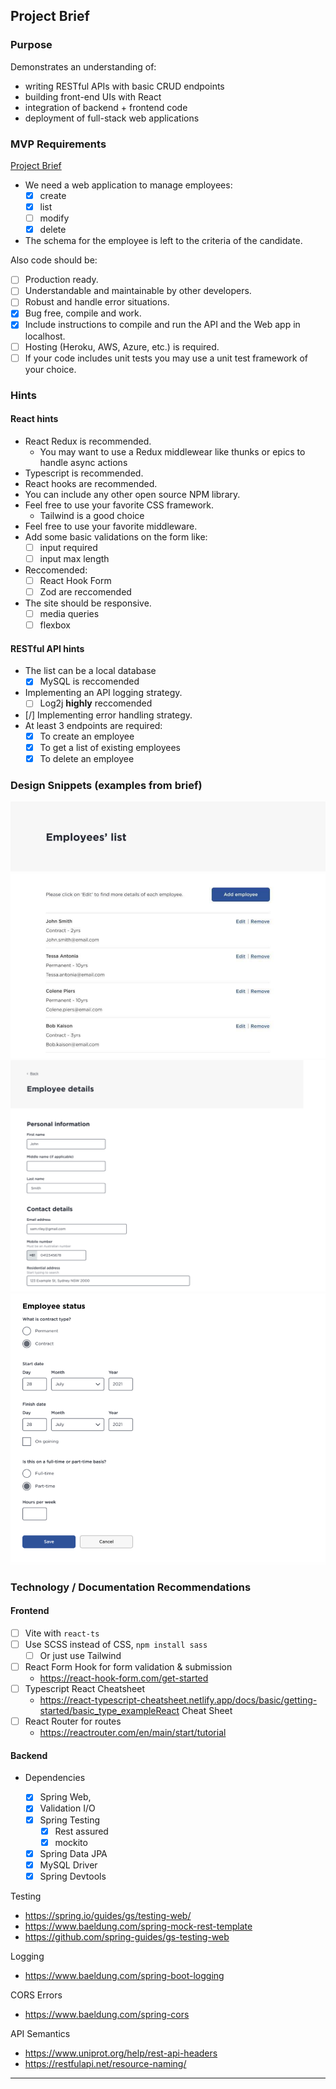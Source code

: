 ## Project Brief

### Purpose

Demonstrates an understanding of:

- writing RESTful APIs with basic CRUD endpoints
- building front-end UIs with React
- integration of backend + frontend code
- deployment of full-stack web applications

### MVP Requirements

[Project Brief](https://github.com/nology-tech/aus-post-course-guide/tree/main/projects/employee-creator)

- We need a web application to manage employees:
  - [x] create
  - [x] list
  - [ ] modify
  - [x] delete
- The schema for the employee is left to the criteria of the candidate.

Also code should be:

- [ ] Production ready.
- [ ] Understandable and maintainable by other developers.
- [ ] Robust and handle error situations.
- [x] Bug free, compile and work.
- [x] Include instructions to compile and run the API and the Web app in localhost.
- [ ] Hosting (Heroku, AWS, Azure, etc.) is required.
- [ ] If your code includes unit tests you may use a unit test framework of your choice.

### Hints

#### React hints

- React Redux is recommended.
  - You may want to use a Redux middlewear like thunks or epics to handle async actions
- Typescript is recommended.
- React hooks are recommended.
- You can include any other open source NPM library.
- Feel free to use your favorite CSS framework.
  - Tailwind is a good choice
- Feel free to use your favorite middleware.
- Add some basic validations on the form like:
  - [ ] input required
  - [ ] input max length
- Reccomended:
  - [ ] React Hook Form
  - [ ] Zod are reccomended
- The site should be responsive.
  - [ ] media queries
  - [ ] flexbox

#### RESTful API hints

- The list can be a local database
  - [x] MySQL is reccomended
- Implementing an API logging strategy.
  - [ ] Log2j **highly** reccomended
- [/] Implementing error handling strategy.
- At least 3 endpoints are required:
  - [x] To create an employee
  - [x] To get a list of existing employees
  - [x] To delete an employee

### Design Snippets (examples from brief)

![Employee List Page](assets/UI/employee-list.PNG)
![Employee Edit / Create Form 1](assets/UI/form-part-1.PNG)
![Employee Edit / Create Form 2](assets/UI/form-part-2.PNG)

### Technology / Documentation Recommendations

#### Frontend

- [ ] Vite with `react-ts`
- [ ] Use SCSS instead of CSS, `npm install sass`
  - [ ] Or just use Tailwind
- [ ] React Form Hook for form validation & submission
  - https://react-hook-form.com/get-started
- [ ] Typescript React Cheatsheet
  - https://react-typescript-cheatsheet.netlify.app/docs/basic/getting-started/basic_type_exampleReact Cheat Sheet
- [ ] React Router for routes
  - https://reactrouter.com/en/main/start/tutorial

#### Backend

- Dependencies

  - [x] Spring Web,
  - [x] Validation I/O
  - [x] Spring Testing
    - [x] Rest assured
    - [x] mockito
  - [x] Spring Data JPA
  - [x] MySQL Driver
  - [x] Spring Devtools

Testing

- https://spring.io/guides/gs/testing-web/
- https://www.baeldung.com/spring-mock-rest-template
- https://github.com/spring-guides/gs-testing-web

Logging

- https://www.baeldung.com/spring-boot-logging

CORS Errors

- https://www.baeldung.com/spring-cors

API Semantics

- https://www.uniprot.org/help/rest-api-headers
- https://restfulapi.net/resource-naming/

---
